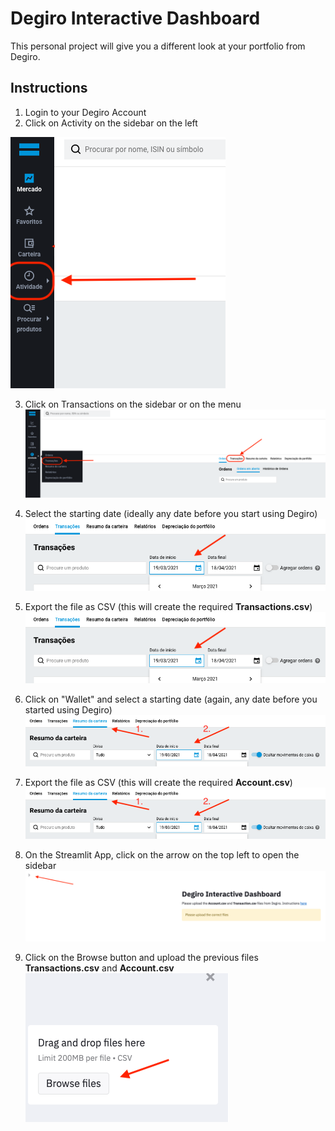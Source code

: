 # Degiro Interactive Dashboard

This personal project will give you a different look at your portfolio from Degiro.

## Instructions

1. Login to your Degiro Account
2. Click on Activity on the sidebar on the left

![](https://github.com/KassiusKlay/degiro/blob/master/img/activity.png "activity")

3. Click on Transactions on the sidebar or on the menu
![](https://github.com/KassiusKlay/degiro/blob/master/img/transactions.png "transactions")

4. Select the starting date (ideally any date before you start using Degiro)
![](https://github.com/KassiusKlay/degiro/blob/master/img/transactions_start_date.png "transactions_start_date")

5. Export the file as CSV (this will create the required **Transactions.csv**)
![](https://github.com/KassiusKlay/degiro/blob/master/img/transactions_start_date.png "transactions_export")

6. Click on "Wallet" and select a starting date (again, any date before you started using Degiro)
![](https://github.com/KassiusKlay/degiro/blob/master/img/account_start_date.png "account_start_date")

7. Export the file as CSV (this will create the required **Account.csv**)
![](https://github.com/KassiusKlay/degiro/blob/master/img/account_start_date.png "account_export")

8. On the Streamlit App, click on the arrow on the top left to open the sidebar
![](https://github.com/KassiusKlay/degiro/blob/master/img/streamlit_sidebar.png "streamlit_sidebar")

9. Click on the Browse button and upload the previous files **Transactions.csv** and **Account.csv**
![](https://github.com/KassiusKlay/degiro/blob/master/img/streamlit_upload.png "streamlit_sidebar")

